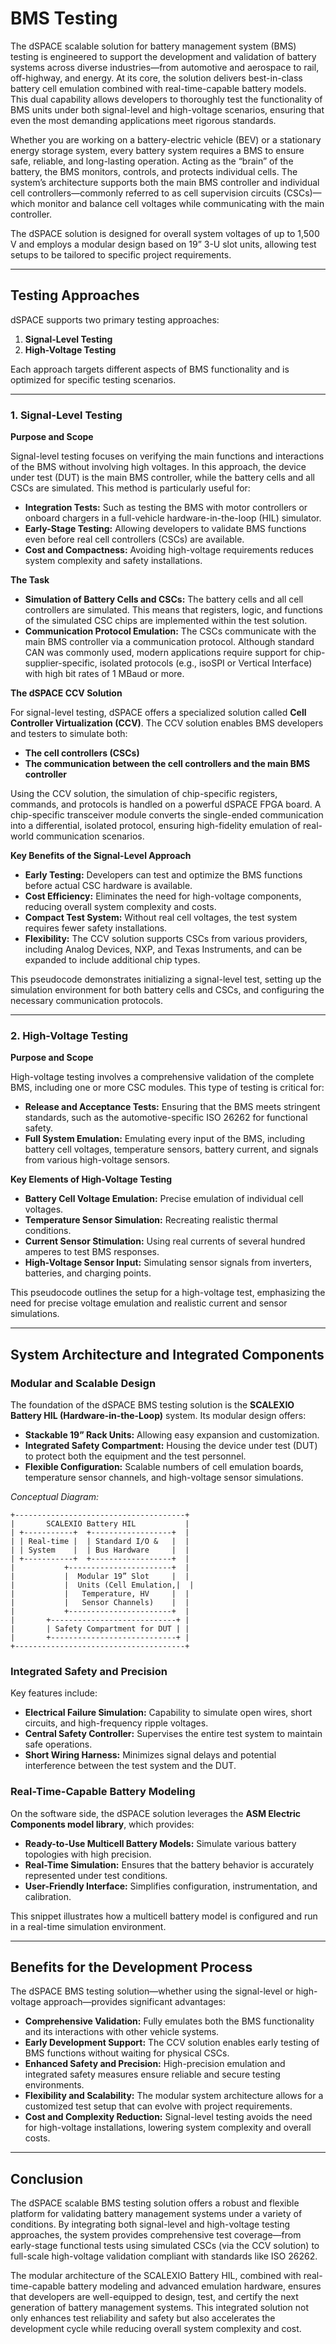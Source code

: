 # BMS Testing

The dSPACE scalable solution for battery management system (BMS) testing is engineered to support the development and validation of battery systems across diverse industries—from automotive and aerospace to rail, off-highway, and energy. At its core, the solution delivers best-in-class battery cell emulation combined with real-time-capable battery models. This dual capability allows developers to thoroughly test the functionality of BMS units under both signal-level and high-voltage scenarios, ensuring that even the most demanding applications meet rigorous standards.

Whether you are working on a battery-electric vehicle (BEV) or a stationary energy storage system, every battery system requires a BMS to ensure safe, reliable, and long-lasting operation. Acting as the “brain” of the battery, the BMS monitors, controls, and protects individual cells. The system’s architecture supports both the main BMS controller and individual cell controllers—commonly referred to as cell supervision circuits (CSCs)—which monitor and balance cell voltages while communicating with the main controller.

The dSPACE solution is designed for overall system voltages of up to 1,500 V and employs a modular design based on 19” 3-U slot units, allowing test setups to be tailored to specific project requirements.

---

## Testing Approaches

dSPACE supports two primary testing approaches:

1. **Signal-Level Testing**
2. **High-Voltage Testing**

Each approach targets different aspects of BMS functionality and is optimized for specific testing scenarios.

---

### 1. Signal-Level Testing

**Purpose and Scope**

Signal-level testing focuses on verifying the main functions and interactions of the BMS without involving high voltages. In this approach, the device under test (DUT) is the main BMS controller, while the battery cells and all CSCs are simulated. This method is particularly useful for:

- **Integration Tests:** Such as testing the BMS with motor controllers or onboard chargers in a full-vehicle hardware-in-the-loop (HIL) simulator.
- **Early-Stage Testing:** Allowing developers to validate BMS functions even before real cell controllers (CSCs) are available.
- **Cost and Compactness:** Avoiding high-voltage requirements reduces system complexity and safety installations.

**The Task**

- **Simulation of Battery Cells and CSCs:** The battery cells and all cell controllers are simulated. This means that registers, logic, and functions of the simulated CSC chips are implemented within the test solution.
- **Communication Protocol Emulation:** The CSCs communicate with the main BMS controller via a communication protocol. Although standard CAN was commonly used, modern applications require support for chip-supplier-specific, isolated protocols (e.g., isoSPI or Vertical Interface) with high bit rates of 1 MBaud or more.

**The dSPACE CCV Solution**

For signal-level testing, dSPACE offers a specialized solution called **Cell Controller Virtualization (CCV)**. The CCV solution enables BMS developers and testers to simulate both:
 
- **The cell controllers (CSCs)**
- **The communication between the cell controllers and the main BMS controller**

Using the CCV solution, the simulation of chip-specific registers, commands, and protocols is handled on a powerful dSPACE FPGA board. A chip-specific transceiver module converts the single-ended communication into a differential, isolated protocol, ensuring high-fidelity emulation of real-world communication scenarios.

**Key Benefits of the Signal-Level Approach**

- **Early Testing:** Developers can test and optimize the BMS functions before actual CSC hardware is available.
- **Cost Efficiency:** Eliminates the need for high-voltage components, reducing overall system complexity and costs.
- **Compact Test System:** Without real cell voltages, the test system requires fewer safety installations.
- **Flexibility:** The CCV solution supports CSCs from various providers, including Analog Devices, NXP, and Texas Instruments, and can be expanded to include additional chip types.

This pseudocode demonstrates initializing a signal-level test, setting up the simulation environment for both battery cells and CSCs, and configuring the necessary communication protocols.

---

### 2. High-Voltage Testing

**Purpose and Scope**

High-voltage testing involves a comprehensive validation of the complete BMS, including one or more CSC modules. This type of testing is critical for:

- **Release and Acceptance Tests:** Ensuring that the BMS meets stringent standards, such as the automotive-specific ISO 26262 for functional safety.
- **Full System Emulation:** Emulating every input of the BMS, including battery cell voltages, temperature sensors, battery current, and signals from various high-voltage sensors.

**Key Elements of High-Voltage Testing**

- **Battery Cell Voltage Emulation:** Precise emulation of individual cell voltages.
- **Temperature Sensor Simulation:** Recreating realistic thermal conditions.
- **Current Sensor Stimulation:** Using real currents of several hundred amperes to test BMS responses.
- **High-Voltage Sensor Input:** Simulating sensor signals from inverters, batteries, and charging points.

This pseudocode outlines the setup for a high-voltage test, emphasizing the need for precise voltage emulation and realistic current and sensor simulations.

---

## System Architecture and Integrated Components

### Modular and Scalable Design

The foundation of the dSPACE BMS testing solution is the **SCALEXIO Battery HIL (Hardware-in-the-Loop)** system. Its modular design offers:

- **Stackable 19” Rack Units:** Allowing easy expansion and customization.
- **Integrated Safety Compartment:** Housing the device under test (DUT) to protect both the equipment and the test personnel.
- **Flexible Configuration:** Scalable numbers of cell emulation boards, temperature sensor channels, and high-voltage sensor simulations.

*Conceptual Diagram:*

```
+--------------------------------------+
|       SCALEXIO Battery HIL           |
| +-----------+  +------------------+  |
| | Real-time |  | Standard I/O &   |  |
| | System    |  | Bus Hardware     |  |
| +-----------+  +------------------+  |
|           +-----------------------+  |
|           |  Modular 19” Slot     |  |
|           |  Units (Cell Emulation,|  |
|           |   Temperature, HV     |  |
|           |   Sensor Channels)    |  |
|           +-----------------------+  |
|       +----------------------------+ |
|       | Safety Compartment for DUT | |
|       +----------------------------+ |
+--------------------------------------+
```

### Integrated Safety and Precision

Key features include:

- **Electrical Failure Simulation:** Capability to simulate open wires, short circuits, and high-frequency ripple voltages.
- **Central Safety Controller:** Supervises the entire test system to maintain safe operations.
- **Short Wiring Harness:** Minimizes signal delays and potential interference between the test system and the DUT.

### Real-Time-Capable Battery Modeling

On the software side, the dSPACE solution leverages the **ASM Electric Components model library**, which provides:

- **Ready-to-Use Multicell Battery Models:** Simulate various battery topologies with high precision.
- **Real-Time Simulation:** Ensures that the battery behavior is accurately represented under test conditions.
- **User-Friendly Interface:** Simplifies configuration, instrumentation, and calibration.

This snippet illustrates how a multicell battery model is configured and run in a real-time simulation environment.

---

## Benefits for the Development Process

The dSPACE BMS testing solution—whether using the signal-level or high-voltage approach—provides significant advantages:

- **Comprehensive Validation:** Fully emulates both the BMS functionality and its interactions with other vehicle systems.
- **Early Development Support:** The CCV solution enables early testing of BMS functions without waiting for physical CSCs.
- **Enhanced Safety and Precision:** High-precision emulation and integrated safety measures ensure reliable and secure testing environments.
- **Flexibility and Scalability:** The modular system architecture allows for a customized test setup that can evolve with project requirements.
- **Cost and Complexity Reduction:** Signal-level testing avoids the need for high-voltage installations, lowering system complexity and overall costs.

---

## Conclusion

The dSPACE scalable BMS testing solution offers a robust and flexible platform for validating battery management systems under a variety of conditions. By integrating both signal-level and high-voltage testing approaches, the system provides comprehensive test coverage—from early-stage functional tests using simulated CSCs (via the CCV solution) to full-scale high-voltage validation compliant with standards like ISO 26262.

The modular architecture of the SCALEXIO Battery HIL, combined with real-time-capable battery modeling and advanced emulation hardware, ensures that developers are well-equipped to design, test, and certify the next generation of battery management systems. This integrated solution not only enhances test reliability and safety but also accelerates the development cycle while reducing overall system complexity and cost.